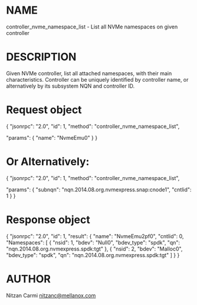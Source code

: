 # NAME

controller_nvme_namespace_list - List all NVMe namespaces on given controller

# DESCRIPTION

Given NVMe controller, list all attached namespaces, with their
main characteristics. Controller can be uniquely identified by
controller name, or alternatively by its subsystem NQN and controller ID.

# Request object

{
  "jsonrpc": "2.0",
  "id": 1,
  "method": "controller_nvme_namespace_list",

  "params": {
    "name": "NvmeEmu0"
  }
}

 # Or Alternatively:

{
  "jsonrpc": "2.0",
  "id": 1,
  "method": "controller_nvme_namespace_list",

  "params": {
    "subnqn": "nqn.2014.08.org.nvmexpress.snap:cnode1",
    "cntlid": 1
  }
}

# Response object

{
  "jsonrpc": "2.0",
  "id": 1,
  "result": {
    "name": "NvmeEmu2pf0",
    "cntlid": 0,
    "Namespaces": [
      {
        "nsid": 1,
        "bdev": "Null0",
        "bdev_type": "spdk",
        "qn": "nqn.2014.08.org.nvmexpress.spdk:tgt"
      },
      {
        "nsid": 2,
        "bdev": "Malloc0",
        "bdev_type": "spdk",
        "qn": "nqn.2014.08.org.nvmexpress.spdk:tgt"
    ]
  }
}


# AUTHOR

Nitzan Carmi <nitzanc@mellanox.com>
